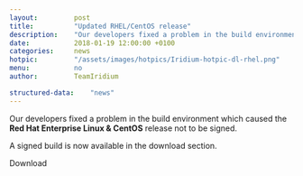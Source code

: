 ```yaml
---
layout:			post
title:			"Updated RHEL/CentOS release"
description:	"Our developers fixed a problem in the build environment which caused the RHEL/CentOS releases not to be signed."
date:			2018-01-19 12:00:00 +0100
categories:		news
hotpic:			"/assets/images/hotpics/Iridium-hotpic-dl-rhel.png"
menu:			no
author:			TeamIridium

structured-data:	"news"
---
```


Our developers fixed a problem in the build environment which caused the **Red Hat Enterprise Linux & CentOS** release not to be signed.   

A signed build is now available in the download section.    

<a id="download-parser2" class="button download" title="download Iridium Browser">Download</a>